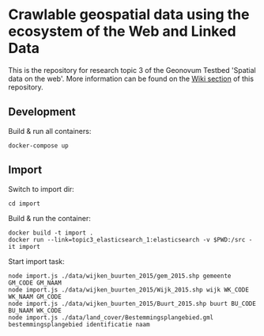 # Crawlable geospatial data using the ecosystem of the Web and Linked Data

This is the repository for research topic 3 of the Geonovum Testbed 'Spatial data on the web'. More information can be found on the [Wiki section](https://github.com/geo4web-testbed/topic3/wiki) of this repository.

## Development

Build & run all containers:

```
docker-compose up
```

## Import

Switch to import dir:

```
cd import
```

Build & run the container:

```
docker build -t import .
docker run --link=topic3_elasticsearch_1:elasticsearch -v $PWD:/src -it import
```

Start import task:

```
node import.js ./data/wijken_buurten_2015/gem_2015.shp gemeente GM_CODE GM_NAAM
node import.js ./data/wijken_buurten_2015/Wijk_2015.shp wijk WK_CODE WK_NAAM GM_CODE
node import.js ./data/wijken_buurten_2015/Buurt_2015.shp buurt BU_CODE BU_NAAM WK_CODE
node import.js ./data/land_cover/Bestemmingsplangebied.gml bestemmingsplangebied identificatie naam
```
